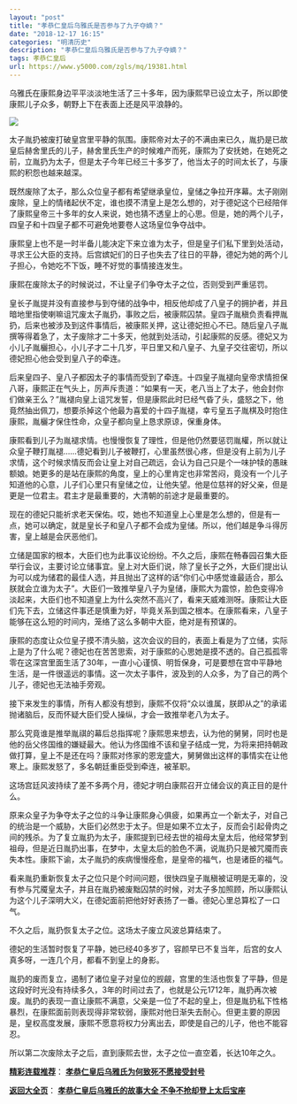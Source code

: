 ```yaml
---
layout: "post"
title: "孝恭仁皇后乌雅氏是否参与了九子夺嫡？"
date: "2018-12-17 16:15"
categories: "明清历史"
description: "孝恭仁皇后乌雅氏是否参与了九子夺嫡？"
tags: 孝恭仁皇后
url: https://www.y5000.com/zgls/mq/19381.html
---
```






乌雅氏在康熙身边平平淡淡地生活了三十多年，因为康熙早已设立太子，所以即使康熙儿子众多，朝野上下在表面上还是风平浪静的。

![](https://img.y5000.com/uploads/allimg/170417/6-1F41G60214H4.jpg)

太子胤扔被废打破皇宫里平静的氛围。康熙帝对太子的不满由来已久，胤扔是已故皇后赫舍里氏的儿子，赫舍里氏生产的时候难产而死，康熙为了安抚她，在她死之前，立胤扔为太子，但是太子今年已经三十多岁了，他当太子的时间太长了，与康熙的积怨也越来越深。

既然废除了太子，那么众位皇子都有希望继承皇位，皇储之争拉开序幕。太子刚刚废除，皇上的情绪起伏不定，谁也摸不清皇上是怎么想的，对于德妃这个已经陪伴了康熙皇帝三十多年的女人来说，她也猜不透皇上的心思。但是，她的两个儿子，四皇子和十四皇子都不可避免地要卷人这场皇位争夺战中。

康熙皇上也不是一时半备儿能决定下来立谁为太子，但是皇子们私下里到处活动，寻求王公大臣的支持。后宫嫔妃们的日子也失去了往日的平静，德妃为她的两个儿子担心，令她吃不下饭，睡不好觉的事情接连发生。

康熙在废除太子的时候说过，不让皇子们争夺太子之位，否则受到严重惩罚。

皇长子胤提并没有直接参与到夺储的战争中，相反他却成了八皇子的拥护者，并且暗地里指使喇嘛诅咒废太子胤扔，事败之后，被康熙囚禁。皇四子胤稹负责看押胤扔，后来也被涉及到这件事情后，被康熙关押，这让德妃担心不已。随后皇八子胤撰等得着急了，太子废除才二十多天，他就到处活动，引起康熙的反感。德妃又为小儿子胤欐担心，小儿子才二十几岁，平日里又和八皇子、九皇子交往密切，所以德妃担心他会受到皇八子的牵连。

后来皇四子、皇八子都因太子的事情而受到了牵连。十四皇子胤褪向皇帝求情担保八哥，康熙正在气头上，厉声斥责道：“如果有一天，老八当上了太子，他会封你们做亲王么？”胤褪向皇上诅咒发誓，但是康熙此时巳经气昏了头，盛怒之下，他竟然抽出佩刀，想要杀掉这个他最为喜爱的十四子胤褪，幸亏皇五子胤棋及时抱住康熙，胤欐才保住性命，众皇子都向皇上恳求原谅，保重身体。

康熙看到儿子为胤褪求情。也慢慢恢复了理性，但是他仍然要惩罚胤權，所以就让众皇子鞭打胤褪……德妃看到儿子被鞭打，心里虽然很心疼，但是没有上前为儿子求情，这个时候求情反而会让皇上对自己疏远，会认为自己只是个一味护犊的愚昧额娘。她更多的是站在康熙的角度，皇上的心里肯定也非常苦闷，竟没有一个儿子知道他的心意，儿子们心里只有皇储之位，让他失望。他是位慈祥的好父亲，但是更是一位君主。君主才是最重要的，大清朝的前途才是最重要的。

现在的德妃只能祈求老天保佑。哎，她也不知道皇上心里是怎么想的，但是有一点，她可以确定，就是皇长子和皇八子都不会成为皇储。所以，他们越是争斗得厉害，皇上越是会厌恶他们。

立储是国家的根本，大臣们也为此事议论纷纷。不久之后，康熙在畅春园召集大臣举行会议，主要讨论立储事宜。皇上对大臣们说，除了皇长子之外，大臣们提出认为可以成为储君的最佳人选，并且抛出了这样的话“你们心中感觉谁最适合，那么朕就会立谁为太子”。大臣们一致推举皇八子为皇储，康熙大为震惊，脸色变得冷淡起来，大臣们也不知道皇上为什么突然不高兴了，看来天威难测呀。康熙让大臣们先下去，立储这件事还是慎重为好，毕竟关系到国之根本。在康熙看来，八皇子能够在这么短的时间内，笼络了这么多朝中大臣，绝对是有预谋的。

康熙的态度让众位皇子摸不清头脑，这次会议的目的，表面上看是为了立储，实际上是为了什么呢？德妃也在苦苦思索，对于康熙的心思她是摸不透的。自己孤孤零零在这深宫里面生活了30年，一直小心谨慎、明哲保身，可是要想在宫中平静地生活，是一件很遥远的事情。这一次太子事件，波及到的人众多，为了自己的两个儿子，德妃也无法袖手旁观。

接下来发生的事情，所有人都没有想到，康熙不仅将“众以谁属，朕即从之”的承诺抛诸脑后，反而怀疑大臣们受人操纵，才会一致推举老八为太子。

那么究竟谁是推举胤祺的幕后总指挥呢？康熙思来想去，认为他的舅舅，同时也是他的岳父佟国维的嫌疑最大。他认为佟国维不该和皇子结成一党，为将来把持朝政做打算，皇上不是还在吗？康熙对佟家的恩宠盛大，舅舅做出这样的事情实在让他寒上。康熙发怒了，多名朝廷重臣受到牵连，被革职。

这场宫廷风波持续了差不多两个月，德妃才明白康熙召开立储会议的真正目的是什么。

原来众皇子为争夺太子之位的斗争让康熙身心俱疲，如果再立一个新太子，对自己的统治是一个威胁，大臣们必然忠于太子。但是如果不立太子，反而会引起骨肉之间的残杀。为了复立胤扔为太子，康熙提到已经去世的祖母太皇太后，他经常梦到祖母，但是近日胤扔出事，在梦中，太皇太后的脸色不满，说胤扔只是被咒魇而丧失本性。康熙下谕，太子胤扔的疾病慢慢痊愈，是皇帝的福气，也是诸臣的福气。

看来胤扔重新恢复太子之位只是个时间问题，很快四皇子胤稹被证明是无辜的，没有参与咒魇皇太子，并且在胤扔被废黜囚禁的时候，对太子多加照顾，所以康熙认为这个儿子深明大义，在德妃面前把他好好表扬了一番。德妃心里总算松了一口气。

不久之后，胤扔恢复太子之位。这场太子废立风波总算结束了。

德妃的生活暂时恢复了平静，她已经40多岁了，容颜早已不复当年，后宫的女人真多呀，一连几个月，都看不到皇上的身影。

胤扔的废而复立，遏制了诸位皇子对皇位的觊觎，宫里的生活也恢复了平静，但是这段好时光没有持续多久，3年的时间过去了，也就是公元1712年，胤扔再次被废。胤扔的表现一直让康熙不满意，父亲是一位了不起的皇上，但是胤扔私下性格暴烈，在康熙面前则表现得非常软弱，康熙对他日渐失去耐心。但更主要的原因是，皇权高度发展，康熙不愿意将权力分离出去，即使是自己的儿子，他也不能容忍。

所以第二次废除太子之后，直到康熙去世，太子之位一直空着，长达10年之久。

[**精彩连载推荐**](https://www.y5000.com/zgls/mq/19382.html)：
**[孝恭仁皇后乌雅氏为何致死不愿接受封号](https://www.y5000.com/zgls/mq/19382.html)**

[**返回大全页**](https://www.y5000.com/zgls/mq/19377.html)： **[孝恭仁皇后乌雅氏的故事大全
不争不抢却登上太后宝座](https://www.y5000.com/zgls/mq/19377.html)**
